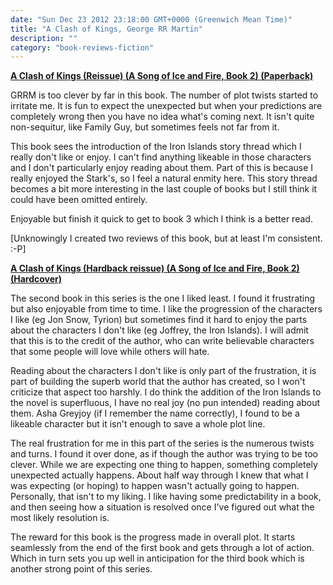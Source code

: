 ```yaml
---
date: "Sun Dec 23 2012 23:18:00 GMT+0000 (Greenwich Mean Time)"
title: "A Clash of Kings, George RR Martin"
description: ""
category: "book-reviews-fiction"
---
```

**[A Clash of Kings (Reissue) (A Song of Ice and Fire, Book 2) (Paperback)](http://www.amazon.co.uk/review/R1TPCD7T9PET4U/ref=cm_cr_rdp_perm "Clash of Kings")**

GRRM is too clever by far in this book. The number of plot twists started to irritate me. It is fun to expect the unexpected but when your predictions are completely wrong then you have no idea what's coming next. It isn't quite non-sequitur, like Family Guy, but sometimes feels not far from it.  
  
This book sees the introduction of the Iron Islands story thread which I really don't like or enjoy. I can't find anything likeable in those characters and I don't particularly enjoy reading about them. Part of this is because I really enjoyed the Stark's, so I feel a natural enmity here. This story thread becomes a bit more interesting in the last couple of books but I still think it could have been omitted entirely.  
  
Enjoyable but finish it quick to get to book 3 which I think is a better read.

\[Unknowingly I created two reviews of this book, but at least I'm consistent. :-P\]

**[A Clash of Kings (Hardback reissue) (A Song of Ice and Fire, Book 2) (Hardcover)](http://www.amazon.co.uk/Clash-Kings-Hardback-reissue-Song/dp/0007459459/ref=cm_aya_orig_subj)**

The second book in this series is the one I liked least. I found it frustrating but also enjoyable from time to time. I like the progression of the characters I like (eg Jon Snow, Tyrion) but sometimes find it hard to enjoy the parts about the characters I don't like (eg Joffrey, the Iron Islands). I will admit that this is to the credit of the author, who can write believable characters that some people will love while others will hate.  
  
Reading about the characters I don't like is only part of the frustration, it is part of building the superb world that the author has created, so I won't criticize that aspect too harshly. I do think the addition of the Iron Islands to the novel is superfluous, I have no real joy (no pun intended) reading about them. Asha Greyjoy (if I remember the name correctly), I found to be a likeable character but it isn't enough to save a whole plot line.  
  
The real frustration for me in this part of the series is the numerous twists and turns. I found it over done, as if though the author was trying to be too clever. While we are expecting one thing to happen, something completely unexpected actually happens. About half way through I knew that what I was expecting (or hoping) to happen wasn't actually going to happen. Personally, that isn't to my liking. I like having some predictability in a book, and then seeing how a situation is resolved once I've figured out what the most likely resolution is.  
  
The reward for this book is the progress made in overall plot. It starts seamlessly from the end of the first book and gets through a lot of action. Which in turn sets you up well in anticipation for the third book which is another strong point of this series.